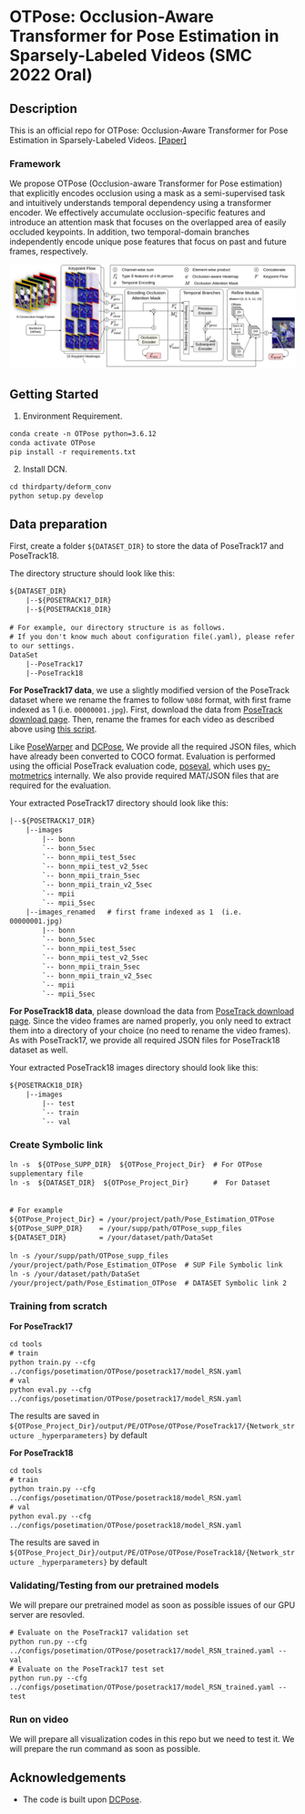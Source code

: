 # OTPose: Occlusion-Aware Transformer for Pose Estimation in Sparsely-Labeled Videos (SMC 2022 Oral)

## Description

This is an official repo for OTPose: Occlusion-Aware Transformer for Pose Estimation in Sparsely-Labeled Videos. [\[Paper\]](https://arxiv.org/abs/2207.09725)

### Framework

We propose OTPose
(Occlusion-aware Transformer for Pose estimation) that explicitly encodes occlusion using a mask as a semi-supervised
task and intuitively understands temporal dependency using a transformer encoder.
We effectively accumulate
occlusion-specific features and introduce an attention mask
that focuses on the overlapped area of easily occluded
keypoints. In addition, two temporal-domain branches independently encode unique pose features that focus on past
and future frames, respectively.

![](docs/main.png)

## Getting Started

1. Environment Requirement.

```terminal
conda create -n OTPose python=3.6.12
conda activate OTPose
pip install -r requirements.txt
```

[//]: # "2. Install pytorch."
[//]: #
[//]: # "If you use cudatoolkit >= 11.x, you can change the cudatoolkit version. "
[//]: # "```angular2html"
[//]: # "conda install pytorch torchvision cudatoolkit=10.2 -c pytorch -c conda-forge"
[//]: # "```"

2. Install DCN.

```angular2html
cd thirdparty/deform_conv
python setup.py develop
```

[//]: # "- trouble-shooting"
[//]: # "```angular2html"
[//]: # "subprocess.CalledProcessError: Command '['which', 'x86_64-conda_cos7-linux-gnu-c++']' returned non-zero exit status 1."
[//]: # "$ conda install gxx_linux-64"
[//]: # "```"

## Data preparation

First, create a folder `${DATASET_DIR}` to store the data of PoseTrack17 and PoseTrack18.

The directory structure should look like this:

```
${DATASET_DIR}
	|--${POSETRACK17_DIR}
	|--${POSETRACK18_DIR}

# For example, our directory structure is as follows.
# If you don't know much about configuration file(.yaml), please refer to our settings.
DataSet
	|--PoseTrack17
	|--PoseTrack18
```

**For PoseTrack17 data**, we use a slightly modified version of the PoseTrack dataset where we rename the frames to follow `%08d` format, with first frame indexed as 1 (i.e. `00000001.jpg`). First, download the data from [PoseTrack download page](https://posetrack.net/users/download.php). Then, rename the frames for each video as described above using [this script](https://github.com/facebookresearch/DetectAndTrack/blob/master/tools/gen_posetrack_json.py).

Like [PoseWarper](https://github.com/facebookresearch/PoseWarper) and [DCPose](https://github.com/Pose-Group/DCPose), We provide all the required JSON files, which have already been converted to COCO format. Evaluation is performed using the official PoseTrack evaluation code, [poseval](https://github.com/leonid-pishchulin/poseval), which uses [py-motmetrics](https://github.com/cheind/py-motmetrics) internally. We also provide required MAT/JSON files that are required for the evaluation.

Your extracted PoseTrack17 directory should look like this:

```
|--${POSETRACK17_DIR}
	|--images
        |-- bonn
        `-- bonn_5sec
        `-- bonn_mpii_test_5sec
        `-- bonn_mpii_test_v2_5sec
        `-- bonn_mpii_train_5sec
        `-- bonn_mpii_train_v2_5sec
        `-- mpii
        `-- mpii_5sec
    |--images_renamed   # first frame indexed as 1  (i.e. 00000001.jpg)
     	|-- bonn
        `-- bonn_5sec
        `-- bonn_mpii_test_5sec
        `-- bonn_mpii_test_v2_5sec
        `-- bonn_mpii_train_5sec
        `-- bonn_mpii_train_v2_5sec
        `-- mpii
        `-- mpii_5sec
```

**For PoseTrack18 data**, please download the data from [PoseTrack download page](https://posetrack.net/users/download.php). Since the video frames are named properly, you only need to extract them into a directory of your choice (no need to rename the video frames). As with PoseTrack17, we provide all required JSON files for PoseTrack18 dataset as well.

Your extracted PoseTrack18 images directory should look like this:

```
${POSETRACK18_DIR}
    |--images
        |-- test
        `-- train
        `-- val
```

### Create Symbolic link

```
ln -s  ${OTPose_SUPP_DIR}  ${OTPose_Project_Dir}  # For OTPose supplementary file
ln -s  ${DATASET_DIR}  ${OTPose_Project_Dir}      #  For Dataset


# For example
${OTPose_Project_Dir} = /your/project/path/Pose_Estimation_OTPose
${OTPose_SUPP_DIR}    = /your/supp/path/OTPose_supp_files
${DATASET_DIR}        = /your/dataset/path/DataSet

ln -s /your/supp/path/OTPose_supp_files  /your/project/path/Pose_Estimation_OTPose  # SUP File Symbolic link
ln -s /your/dataset/path/DataSet         /your/project/path/Pose_Estimation_OTPose  # DATASET Symbolic link 2
```

### Training from scratch

**For PoseTrack17**

```
cd tools
# train
python train.py --cfg ../configs/posetimation/OTPose/posetrack17/model_RSN.yaml
# val
python eval.py --cfg ../configs/posetimation/OTPose/posetrack17/model_RSN.yaml
```

The results are saved in `${OTPose_Project_Dir}/output/PE/OTPose/OTPose/PoseTrack17/{Network_structure _hyperparameters}` by default

**For PoseTrack18**

```
cd tools
# train
python train.py --cfg ../configs/posetimation/OTPose/posetrack18/model_RSN.yaml
# val
python eval.py --cfg ../configs/posetimation/OTPose/posetrack18/model_RSN.yaml
```

The results are saved in `${OTPose_Project_Dir}/output/PE/OTPose/OTPose/PoseTrack18/{Network_structure _hyperparameters}` by default

### Validating/Testing from our pretrained models

We will prepare our pretrained model as soon as possible issues of our GPU server are resovled.

```
# Evaluate on the PoseTrack17 validation set
python run.py --cfg ../configs/posetimation/OTPose/posetrack17/model_RSN_trained.yaml --val
# Evaluate on the PoseTrack17 test set
python run.py --cfg ../configs/posetimation/OTPose/posetrack17/model_RSN_trained.yaml --test
```

### Run on video

We will prepare all visualization codes in this repo but we need to test it. We will prepare the run command as soon as possible.

[//]: # "```"
[//]: # "cd demo/                   "
[//]: # "mkdir input/"
[//]: # "# Put your video in the input directory"
[//]: # "python video.py"
[//]: # "```"

## Acknowledgements

- The code is built upon [DCPose](https://github.com/Pose-Group/DCPose).

